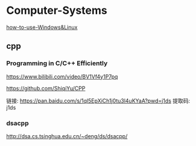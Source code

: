# Computer-Systems
[how-to-use-Windows&Linux](./how-to-use-Windows&Linux.md)
## cpp
### Programming in C/C++ Efficiently
https://www.bilibili.com/video/BV1Vf4y1P7pq

https://github.com/ShiqiYu/CPP

链接: https://pan.baidu.com/s/1ql5EpXiCh1j0tu3l4uKYaA?pwd=j1ds 
提取码: j1ds 
### dsacpp
http://dsa.cs.tsinghua.edu.cn/~deng/ds/dsacpp/
